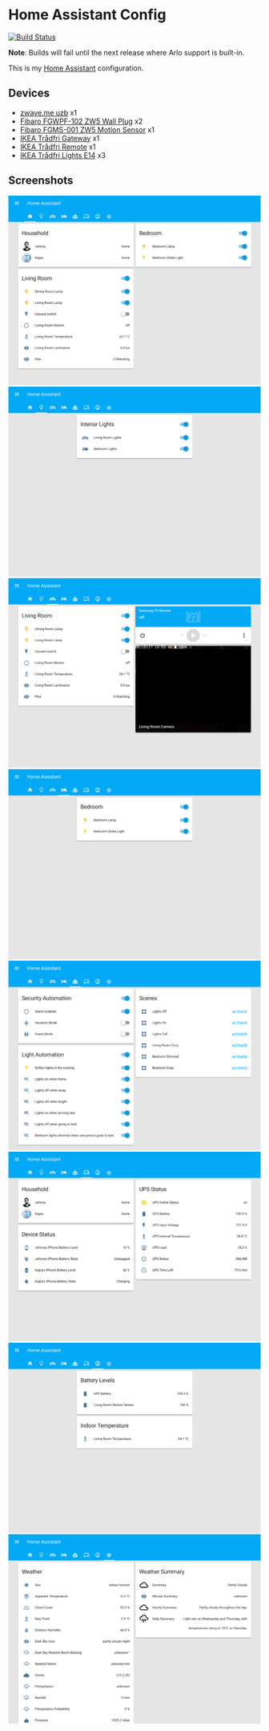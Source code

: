 # Home Assistant Config

[![Build Status](https://travis-ci.org/joch/home-assistant-config.svg?branch=master)](https://travis-ci.org/joch/home-assistant-config)

**Note**: Builds will fail until the next release where Arlo support is built-in.

This is my [Home Assistant](https://home-assistant.io) configuration.

## Devices

- [zwave.me uzb](http://zwave.me/index.php?id=28) x1
- [Fibaro FGWPF-102 ZW5 Wall Plug](https://www.fibaro.com/en/products/wall-plug/) x2
- [Fibaro FGMS-001 ZW5 Motion Sensor](https://www.fibaro.com/en/products/motion-sensor/) x1
- [IKEA Trådfri Gateway](http://www.ikea.com/us/en/catalog/products/00337813/) x1
- [IKEA Trådfri Remote](http://www.ikea.com/us/en/catalog/products/20303317/) x1
- [IKEA Trådfri Lights E14](http://www.ikea.com/se/sv/catalog/products/70318284/) x3

## Screenshots

![Home](images/1.png)
![Lights](images/2.png)
![Living Room](images/3.png)
![Bedroom](images/4.png)
![Automation](images/5.png)
![Devices](images/6.png)
![Gauges](images/7.png)
![Weather](images/8.png)
